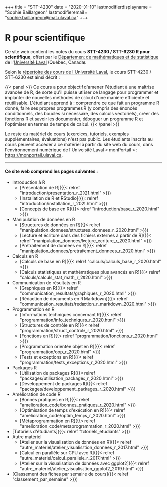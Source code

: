 +++
title = "STT-4230"
date = "2020-01-10"
lastmodifierdisplayname = "Sophie Baillargeon"
lastmodifieremail = "sophie.baillargeon@mat.ulaval.ca"
+++

# R pour scientifique

Ce site web contient les notes du cours **STT-4230 / STT-6230 R pour scientifique**, offert par le [Département de mathématiques et de statistique](https://www.mat.ulaval.ca/accueil/) de l'[Université Laval](https://www.ulaval.ca/) (Québec, Canada).

Selon le [répertoire des cours de l'Université Laval](https://www.ulaval.ca/les-etudes/cours/repertoire/detailsCours/stt-4230-r-pour-scientifique.html), le cours STT-4230 / STT-6230 est ainsi décrit :

{{< panel >}}
Ce cours a pour objectif d'amener l'étudiant à une maîtrise avancée de R, de sorte qu'il puisse utiliser ce langage pour programmer et implanter de nouvelles méthodes de calcul d'une manière efficiente et réutilisable. L'étudiant apprend à : comprendre ce que fait un programme R donné, faire ses propres programmes R (y compris des énoncés conditionnels, des boucles si nécessaire, des calculs vectoriels), créer des fonctions R et savoir les documenter, déboguer un programme R et l'optimiser en termes de temps de calcul.
{{< /panel >}}

Le reste du matériel de cours (exercices, tutoriels, exemples supplémentaires, évaluations) n'est pas public. Les étudiants inscrits au cours peuvent accéder à ce matériel à partir du site web du cours, dans l'environnement numérique de l'Université Laval «&nbsp;monPortail&nbsp;» : https://monportail.ulaval.ca.

***

#### Ce site web comprend les pages suivantes : 

* Introduction à R
    * [Présentation de R]({{< relref "introduction/presentation_r_2021.html" >}})
    * [Installation de R et RStudio]({{< relref "introduction/installation_r_2021.html" >}})
    * [Concepts de base en R]({{< relref "introduction/base_r_2020.html" >}})
* Manipulation de données en R
    * [Structures de données en R]({{< relref "manipulation_donnees/structures_donnees_r_2020.html" >}})
    * [Lecture et écriture dans des fichiers externes à partir de R]({{< relref "manipulation_donnees/lecture_ecriture_r_2020.html" >}})
    * [Prétraitement de données en R]({{< relref "manipulation_donnees/pretraitement_donnees_r_2020.html" >}})
* Calculs en R
    * [Calculs de base en R]({{< relref "calculs/calculs_base_r_2020.html" >}})
    * [Calculs statistiques et mathématiques plus avancés en R]({{< relref "calculs/calculs_stat_math_r_2020.html" >}})
* Communication de résultats en R
    * [Graphiques en R]({{< relref "communication_resultats/graphiques_r_2020.html" >}})
    * [Rédaction de documents en R Markdown]({{< relref "communication_resultats/redaction_r_markdown_2020.html" >}})
* Programmation en R
    * [Informations techniques concernant R]({{< relref "programmation/info_techniques_r_2020.html" >}})
    * [Structures de contrôle en R]({{< relref "programmation/struct_controle_r_2020.html" >}})
    * [Fonctions en R]({{< relref "programmation/fonctions_r_2020.html" >}})
    * [Programmation orientée objet en R]({{< relref "programmation/oop_r_2020.html" >}})
    * [Tests et exceptions en R]({{< relref "programmation/tests_exceptions_r_2020.html" >}})
* Packages R
    * [Utilisation de packages R]({{< relref "packages/utilisation_packages_r_2020.html" >}})
    * [Développement de packages R]({{< relref "packages/developpement_packages_r_2020.html" >}})
* Amélioration de code R
    * [Bonnes pratiques en R]({{< relref "amelioration_code/bonnes_pratiques_r_2020.html" >}})
    * [Optimisation de temps d'exécution en R]({{< relref "amelioration_code/optim_temps_r_2020.html" >}})
    * [Métaprogrammation en R]({{< relref "amelioration_code/metaprogrammation_r_2020.html" >}})
* [Tutoriels d'étudiants]({{< relref "tutoriels_etudiants" >}})
* Autre matériel
    * [Atelier sur la visualisation de données en R]({{< relref "autre_materiel/atelier_visualisation_donnees_r_2017.html" >}})
    * [Calcul en parallèle sur CPU avec R]({{< relref "autre_materiel/calcul_parallele_r_2017.html" >}})
    * [Atelier sur la visualisation de données avec ggplot2]({{< relref "autre_materiel/atelier_visualisation_ggplot2_2019.html" >}})
* [Classement des fiches par semaine de cours]({{< relref "classement_par_semaine" >}})




